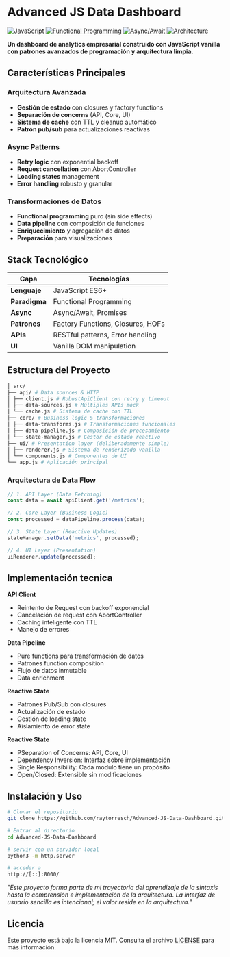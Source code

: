 # Advanced JS Data Dashboard

[![JavaScript](https://img.shields.io/badge/JavaScript-ES6+-yellow.svg)](https://developer.mozilla.org/en-US/docs/Web/JavaScript)
[![Functional Programming](https://img.shields.io/badge/Functional-Programming-blue.svg)](https://en.wikipedia.org/wiki/Functional_programming)
[![Async/Await](https://img.shields.io/badge/Async%2FAwait-Patterns-green.svg)](https://developer.mozilla.org/en-US/docs/Web/JavaScript/Reference/Statements/async_function)
[![Architecture](https://img.shields.io/badge/Clean-Architecture-orange.svg)](https://blog.cleancoder.com/uncle-bob/2012/08/13/the-clean-architecture.html)

**Un dashboard de analytics empresarial construido con JavaScript vanilla con patrones avanzados de programación y arquitectura limpia.**

## Características Principales

###  **Arquitectura Avanzada**
- **Gestión de estado** con closures y factory functions
- **Separación de concerns** (API, Core, UI)
- **Sistema de cache** con TTL y cleanup automático
- **Patrón pub/sub** para actualizaciones reactivas

### **Async Patterns**
- **Retry logic** con exponential backoff
- **Request cancellation** con AbortController
- **Loading states** management
- **Error handling** robusto y granular

### **Transformaciones de Datos**
- **Functional programming** puro (sin side effects)
- **Data pipeline** con composición de funciones
- **Enriquecimiento** y agregación de datos
- **Preparación** para visualizaciones

## Stack Tecnológico

| Capa | Tecnologías |
|------|-------------|
| **Lenguaje** | JavaScript ES6+ |
| **Paradigma** | Functional Programming |
| **Async** | Async/Await, Promises |
| **Patrones** | Factory Functions, Closures, HOFs |
| **APIs** | RESTful patterns, Error handling |
| **UI** | Vanilla DOM manipulation |

## Estructura del Proyecto
```bash
│ src/
├── api/ # Data sources & HTTP
│ ├── client.js # RobustApiClient con retry y timeout
│ ├── data-sources.js # Múltiples APIs mock
│ └── cache.js # Sistema de cache con TTL
├── core/ # Business logic & transformaciones
│ ├── data-transforms.js # Transformaciones funcionales
│ ├── data-pipeline.js # Composición de procesamiento
│ └── state-manager.js # Gestor de estado reactivo
├── ui/ # Presentation layer (deliberadamente simple)
│ ├── renderer.js # Sistema de renderizado vanilla
│ └── components.js # Componentes de UI
└── app.js # Aplicación principal
```
### **Arquitectura de Data Flow**
```javascript
// 1. API Layer (Data Fetching)
const data = await apiClient.get('/metrics');

// 2. Core Layer (Business Logic)  
const processed = dataPipeline.process(data);

// 3. State Layer (Reactive Updates)
stateManager.setData('metrics', processed);

// 4. UI Layer (Presentation)
uiRenderer.update(processed);
```

##  Implementación tecnica
**API Client**
- Reintento de Request con backoff exponencial
- Cancelación de request con AbortController
- Caching inteligente con TTL
- Manejo de errores

**Data Pipeline**
- Pure functions para transformación de datos
- Patrones function composition
- Flujo de datos inmutable
- Data enrichment

**Reactive State**
- Patrones Pub/Sub con closures
- Actualización de estado
- Gestión de loading state
- Aislamiento de error state

**Reactive State**
- PSeparation of Concerns: API, Core, UI
- Dependency Inversion: Interfaz sobre implementación
- Single Responsibility: Cada modulo tiene un propósito
- Open/Closed: Extensible sin modificaciones

##  Instalación y Uso

```bash
# Clonar el repositorio
git clone https://github.com/raytorresch/Advanced-JS-Data-Dashboard.git

# Entrar al directorio
cd Advanced-JS-Data-Dashboard

# servir con un servidor local
python3 -m http.server

# acceder a
http://[::]:8000/
````

*"Este proyecto forma parte de mi trayectoria del aprendizaje de la sintaxis hasta la comprensión e implementación de la arquitectura. La interfaz de usuario sencilla es intencional; el valor reside en la arquitectura."*

## Licencia
Este proyecto está bajo la licencia MIT. Consulta el archivo [LICENSE](/LICENSE) para más información.

